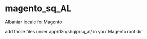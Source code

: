 # magento_sq_AL
Albanian locale for Magento

add those files under app/i18n/shqip/sq_al/ in your Magento root dir
